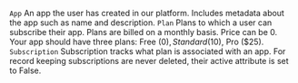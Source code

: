 `App`
An app the user has created in our platform. Includes metadata about the app such
as name and description.
`Plan`
Plans to which a user can subscribe their app. Plans are billed on a monthly basis.
Price can be 0.
Your app should have three plans: Free ($0), Standard ($10), Pro ($25).
`Subscription`
Subscription tracks what plan is associated with an app. For record keeping
subscriptions are never deleted, their active attribute is set to False.
